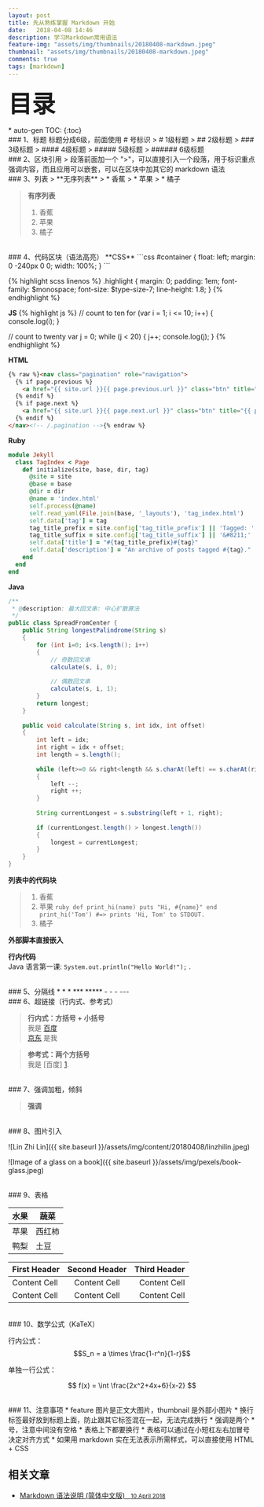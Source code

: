 ```yaml
---
layout: post
title: 先从熟练掌握 Markdown 开始
date:   2018-04-08 14:46
description: 学习Markdown常用语法
feature-img: "assets/img/thumbnails/20180408-markdown.jpeg"
thumbnail: "assets/img/thumbnails/20180408-markdown.jpeg"
comments: true
tags: [markdown]
---
```


<!--more-->
<p><font size="7" face="黑体"><strong>目录</strong></font></p>
* auto-gen TOC:
{:toc}

<br/>
### 1、标题
标题分成6级，前面使用 # 号标识
>     # 1级标题
>     ## 2级标题
>     ### 3级标题
>     #### 4级标题
>     ##### 5级标题
>     ###### 6级标题 

<br/>
### 2、区块引用
> 段落前面加一个 ">"，可以直接引入一个段落，用于标识重点强调内容，而且应用可以嵌套，可以在区块中加其它的 markdown 语法

<br/>
### 3、列表
> **无序列表**
> * 香蕉
> * 苹果
> * 橘子

> **有序列表**
> 1. 香蕉
> 2. 苹果
> 3. 橘子

<br/>
### 4、代码区块（语法高亮）
**CSS**
```css
#container {
  float: left;
  margin: 0 -240px 0 0;
  width: 100%;
}
```

{% highlight scss linenos %}
.highlight {
  margin: 0;
  padding: 1em;
  font-family: $monospace;
  font-size: $type-size-7;
  line-height: 1.8;
}
{% endhighlight %}

**JS**
{% highlight js %}
// count to ten
for (var i = 1; i <= 10; i++) {
    console.log(i);
}

// count to twenty
var j = 0;
while (j < 20) {
    j++;
    console.log(j);
}
{% endhighlight %}

**HTML**
```html
{% raw %}<nav class="pagination" role="navigation">
  {% if page.previous %}
    <a href="{{ site.url }}{{ page.previous.url }}" class="btn" title="{{ page.previous.title }}">Previous article</a>
  {% endif %}
  {% if page.next %}
    <a href="{{ site.url }}{{ page.next.url }}" class="btn" title="{{ page.next.title }}">Next article</a>
  {% endif %}
</nav><!-- /.pagination -->{% endraw %}
```

**Ruby**
```ruby
module Jekyll
  class TagIndex < Page
    def initialize(site, base, dir, tag)
      @site = site
      @base = base
      @dir = dir
      @name = 'index.html'
      self.process(@name)
      self.read_yaml(File.join(base, '_layouts'), 'tag_index.html')
      self.data['tag'] = tag
      tag_title_prefix = site.config['tag_title_prefix'] || 'Tagged: '
      tag_title_suffix = site.config['tag_title_suffix'] || '&#8211;'
      self.data['title'] = "#{tag_title_prefix}#{tag}"
      self.data['description'] = "An archive of posts tagged #{tag}."
    end
  end
end
```

**Java**
```java
/**
 * @description: 最大回文串: 中心扩散算法
 */
public class SpreadFromCenter {
    public String longestPalindrome(String s)
    {
        for (int i=0; i<s.length(); i++)
        {
            // 奇数回文串
            calculate(s, i, 0);
    
            // 偶数回文串
            calculate(s, i, 1);
        }
        return longest;
    }
    
    public void calculate(String s, int idx, int offset)
    {
        int left = idx;
        int right = idx + offset;
        int length = s.length();
    
        while (left>=0 && right<length && s.charAt(left) == s.charAt(right))
        {
            left --;
            right ++;
        }
    
        String currentLongest = s.substring(left + 1, right);
    
        if (currentLongest.length() > longest.length())
        {
            longest = currentLongest;
        }
    }
}
```

**列表中的代码块**
> 1. 香蕉
> 2. 苹果
    ```ruby
       def print_hi(name)
         puts "Hi, #{name}"
       end
       print_hi('Tom')
       #=> prints 'Hi, Tom' to STDOUT.
    ```
>  3. 橘子

**外部脚本直接嵌入**
<script src="https://gist.github.com/mmistakes/77c68fbb07731a456805a7b473f47841.js"></script>

**行内代码**
<br/>Java 语言第一课: `System.out.println("Hello World!");` .

<br/>
### 5、分隔线
* * *
***
*****
- - -
---

<br/>
### 6、超链接（行内式、参考式）

> **行内式：方括号 + 小括号**
    <br/>我是 [百度](http://www.baidu.com/ "百度")
    <br/>[京东](http://www.jd.com/) 是我


> **参考式：两个方括号**
    <br/>我是 [百度] [1].

[1]: <http://www.baidu.com> "百度是全球最大的中文搜索引擎提供商"

<br/>
### 7、强调加粗，倾斜

>  **强调**

<br/>
### 8、图片引入

![Lin Zhi Lin]({{ site.baseurl }}/assets/img/content/20180408/linzhilin.jpeg)

![Image of a glass on a book]({{ site.baseurl }}/assets/img/pexels/book-glass.jpeg)

<br/>
### 9、表格

水果          | 蔬菜
------------- | -------------
苹果          | 西红柿
鸭梨          | 土豆

First Header  | Second Header  | Third Header
:-------------| :------------: | ------------:
Content Cell  | Content Cell   | Content Cell
Content Cell  | Content Cell   | Content Cell

<br/>
### 10、数学公式（KaTeX）

行内公式：$$S_n = a \times \frac{1-r^n}{1-r}$$

单独一行公式：

$$ f(x) = \int \frac{2x^2+4x+6}{x-2} $$

<br/>
### 11、注意事项
* feature 图片是正文大图片，thumbnail 是外部小图片
* 换行标签最好放到标题上面，防止跟其它标签混在一起，无法完成换行
* 强调是两个 * 号，注意中间没有空格
* 表格上下都要换行
* 表格可以通过在小短杠左右加冒号决定对齐方式
* 如果用 markdown 实在无法表示所需样式，可以直接使用 HTML + CSS

<br/>
<aside class="related">
  <h2>相关文章</h2>
  <ul class="related-posts">
    <li>
        <a href="https://github.com/riku/Markdown-Syntax-CN/blob/master/syntax.md#%E6%A0%87%E9%A2%98">
          Markdown 语法说明 (简体中文版)
          &nbsp;&nbsp;<small><time datetime="2018-04-10T00:00:00+00:00">10 April 2018</time></small>
        </a>
    </li>
  </ul>
</aside>